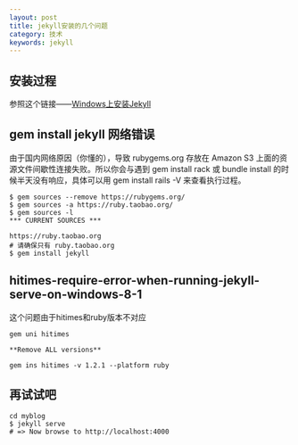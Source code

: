 ```yaml
---
layout: post
title: jekyll安装的几个问题
category: 技术
keywords: jekyll
---
```


## 安装过程
参照这个链接——<a href="http://blog.csdn.net/kong5090041/article/details/38408211" target="_blank">Windows上安装Jekyll</a>

## gem install jekyll 网络错误

由于国内网络原因（你懂的），导致 rubygems.org 存放在 Amazon S3 上面的资源文件间歇性连接失败。所以你会与遇到 gem install rack 或 bundle install 的时候半天没有响应，具体可以用 gem install rails -V 来查看执行过程。

```
$ gem sources --remove https://rubygems.org/
$ gem sources -a https://ruby.taobao.org/
$ gem sources -l
*** CURRENT SOURCES ***

https://ruby.taobao.org
# 请确保只有 ruby.taobao.org
$ gem install jekyll
```

## hitimes-require-error-when-running-jekyll-serve-on-windows-8-1

这个问题由于hitimes和ruby版本不对应

```
gem uni hitimes

**Remove ALL versions**

gem ins hitimes -v 1.2.1 --platform ruby
```

## 再试试吧

```
cd myblog
$ jekyll serve
# => Now browse to http://localhost:4000
```

